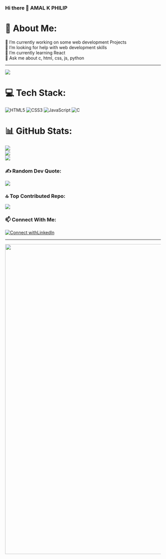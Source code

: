 ### Hi there 👋 AMAL K PHILIP

# 💫 About Me:
🔭 I’m currently working on some web development Projects<br>🤝 I’m looking for help with web development skills<br>🌱 I’m currently learning React<br>💬 Ask me about c, html, css, js, python

---
[![](https://visitcount.itsvg.in/api?id=amal-k04&icon=0&color=0)](https://visitcount.itsvg.in)

# 💻 Tech Stack:
![HTML5](https://img.shields.io/badge/html5-%23E34F26.svg?style=plastic&logo=html5&logoColor=white) ![CSS3](https://img.shields.io/badge/css3-%231572B6.svg?style=plastic&logo=css3&logoColor=white) ![JavaScript](https://img.shields.io/badge/javascript-%23323330.svg?style=plastic&logo=javascript&logoColor=%23F7DF1E) ![C](https://img.shields.io/badge/c-%2300599C.svg?style=plastic&logo=c&logoColor=white)
# 📊 GitHub Stats:
![](https://github-readme-stats.vercel.app/api?username=amal-k04&theme=vue-dark&hide_border=false&include_all_commits=true&count_private=true)<br/>
![](https://github-readme-streak-stats.herokuapp.com/?user=amal-k04&theme=vue-dark&hide_border=false)<br/>
![](https://github-readme-stats.vercel.app/api/top-langs/?username=amal-k04&theme=vue-dark&hide_border=false&include_all_commits=true&count_private=true&layout=compact)

### ✍️ Random Dev Quote:
![](https://quotes-github-readme.vercel.app/api?type=horizontal&theme=radical)

### 🔝 Top Contributed Repo:
![](https://github-contributor-stats.vercel.app/api?username=amal-k04&limit=5&theme=dark&combine_all_yearly_contributions=true)

### 📫 Connect With Me:
[![Connect withLinkedIn](https://img.shields.io/badge/LinkedIn-blue?style=flat&logo=linkedin)](https://www.linkedin.com/in/amal-k-philip-485863343/)

---
<img src="https://64.media.tumblr.com/005e37a86478a9c92da7d4d3d7464b40/2bd29f0062317531-b1/s400x600/c7edc142895bc810339223dfddf2aa57ced0c32b.gif" width="1000"/>
